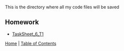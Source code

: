 
This is the directory where all my code files will be saved

## Homework

* [TaskSheet_6_T1](tasksheet6_1.py)




[Home](../README.md) |
[Table of Contents](../TableOfContents.md) 
